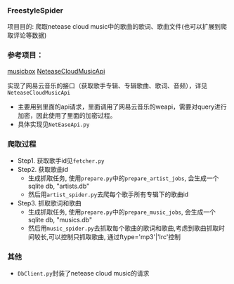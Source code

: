 ### FreestyleSpider

项目目的: 爬取netease cloud music中的歌曲的歌词、歌曲文件(也可以扩展到爬取评论等数据)


### 参考项目：
[musicbox](https://github.com/darknessomi/musicbox/blob/master/NEMbox/api.py)
[NeteaseCloudMusicApi](https://github.com/Binaryify/NeteaseCloudMusicApi.git)

实现了网易云音乐的接口（获取歌手专辑、专辑歌曲、歌词、音频），详见`NeteaseCloudMusicApi`

- 主要用到里面的api请求，里面调用了网易云音乐的weapi，需要对query进行加密，因此使用了里面的加密过程。
- 具体实现见`NetEaseApi.py`

### 爬取过程

- Step1. 获取歌手id见`fetcher.py`
- Step2. 获取歌曲id
    + 生成抓取任务, 使用`prepare.py`中的`prepare_artist_jobs`, 会生成一个sqlite db, "artists.db"
    + 然后用`artist_spider.py`去爬每个歌手所有专辑下的歌曲id
- Step3. 抓取歌词和歌曲
    + 生成抓取任务, 使用`prepare.py`中的`prepare_music_jobs`, 会生成一个sqlite db, "musics.db"
    + 然后用`music_spider.py`去抓取每个歌曲的歌词和歌曲,考虑到歌曲抓取时间较长,可以控制只抓取歌曲, 通过ftype='mp3'|'lrc'控制
    
### 其他

- `DbClient.py`封装了netease cloud music的请求

